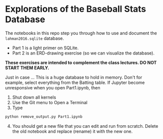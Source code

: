 # Explorations of the Baseball Stats Database
The notebooks in this repo step you through how to use and document the `lahman2016.sqlite` database. 
- Part 1 is a light primer on SQLite.
- Part 2 is an ERD-drawing exercise (so we can visualize the database).  

__These exercises are intended to complement the class lectures. DO NOT START THEM EARLY.__

Just in case ... This is a huge database to hold in memory. Don't for example, select everything from the Batting table. If Jupyter become unresponsive when you open Part1.ipynb, then 
1. Shut down all kernels
2. Use the Git menu to Open a Terminal
3. Type 
```bash
python remove_output.py Part1.ipynb
```
4. You should get a new file that you can edit and run from scratch. Delete the old notebook and replace (rename) it with the new one. 